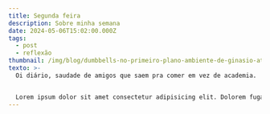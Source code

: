 ```yaml
---
title: Segunda feira
description: Sobre minha semana
date: 2024-05-06T15:02:00.000Z
tags:
  - post
  - reflexão
thumbnail: /img/blog/dumbbells-no-primeiro-plano-ambiente-de-ginasio-atras.jpg
texto: >-
  Oi diário, saudade de amigos que saem pra comer em vez de academia.


  Lorem ipsum dolor sit amet consectetur adipisicing elit. Dolorem fuga cum, incidunt consequatur reiciendis suscipit consequuntur expedita alias similique accusantium mollitia adipisci itaque harum, saepe dolor vitae deleniti nobis! Repellat itaque nam, tempore vitae voluptate cum quae mollitia omnis nisi alias dignissimos officiis facilis numquam voluptates odio beatae. Eos, accusantium! Ipsum inventore temporibus, vero nihil quo aliquam sequi voluptatibus, in qui corrupti dolorem suscipit! Error exercitationem, quasi eius optio nam dolores eum facilis nisi aperiam dolorum suscipit accusamus quidem natus velit distinctio consectetur mollitia repudiandae modi facere atque ut quisquam itaque quae? Consequatur, animi possimus asperiores numquam ab porro cupiditate.
---
```


